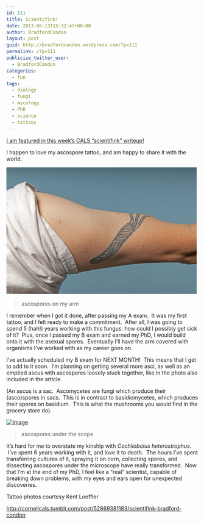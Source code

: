 ```yaml
---
id: 111
title: Scientifink!
date: 2013-06-13T15:32:47+00:00
author: BradfordCondon
layout: post
guid: http://bradfordcondon.wordpress.com/?p=111
permalink: /?p=111
publicize_twitter_user:
  - BradfordCondon
categories:
  - fun
tags:
  - biology
  - fungi
  - mycology
  - PhD
  - science
  - tattoos
---
```

[I am featured in this week&#8217;s CALS &#8220;scientifink&#8221; writeup!](http://cornellcals.tumblr.com/post/52869381183/scientifink-bradford-condon)

I happen to love my ascospore tattoo, and am happy to share it with the world.

![<img class="size-full wp-image" id="i-114" alt="Image" src="https://i0.wp.com/www.bradfordcondon.com/wp-content/uploads/2013/06/tumblr_inline_moc217xwob1qz4rgp.jpg?resize=487%2C323" data-recalc-dims="1" />](/wp-content/uploads/2013/06/tumblr_inline_moc217xwob1qz4rgp.jpg)
>ascospores on my arm

I remember when I got it done, after passing my A exam.  It was my first tattoo, and I felt ready to make a commitment.  After all, I was going to spend 5 (hah!) years working with this fungus: how could I possibly get sick of it?  Plus, once I passed my B exam and earned my PhD, I would build onto it with the asexual spores.  Eventually I&#8217;ll have the arm covered with organisms I&#8217;ve worked with as my career goes on.

I&#8217;ve actually scheduled my B exam for NEXT MONTH!  This means that I get to add to it soon.  I&#8217;m planning on getting several more asci, as well as an emptied ascus with ascospores loosely stuck together, like in the photo also included in the article.

(An ascus is a sac.  Ascomycetes are fungi which produce their (asco)spores in sacs.  This is in contrast to basidiomycetes, which produces their spores on basidium.  This is what the mushrooms you would find in the grocery store do).

[<img class="size-full wp-image" id="i-117" alt="Image" src="https://i1.wp.com/www.bradfordcondon.com/wp-content/uploads/2013/06/tumblr_inline_moc25f6vrk1qz4rgp.jpg?resize=487%2C432" data-recalc-dims="1" />](/wp-content/uploads/2013/06/tumblr_inline_moc25f6vrk1qz4rgp.jpg)
>ascospores under the scope

It&#8217;s hard for me to overstate my kinship with _Cochliobolus heterostrophus_.  I&#8217;ve spent 6 years working with it, and love it to death.  The hours I&#8217;ve spent transferring cultures of it, spraying it on corn, collecting spores, and dissecting ascospores under the microscope have really transformed.  Now that I&#8217;m at the end of my PhD, I feel like a &#8220;real&#8221; scientist, capable of breaking down problems, with my eyes and ears open for unexpected discoveries.

Tattoo photos courtesy Kent Loeffler

http://cornellcals.tumblr.com/post/52869381183/scientifink-bradford-condon